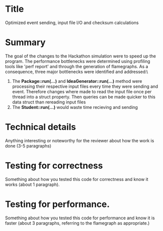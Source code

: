 # Title
Optimized event sending, input file I/O and checksum calculations

# Summary

The goal of the changes to the Hackathon simulation were to speed up the program.
The performance bottlenecks were determined using profiling tools like 'perf report' and
through the generation of flamegraphs. As a consequence, three major bottlenecks were identified and addressed:\

1. The **Package::run(...)** and **IdeaGenerator::run(...)** method were processing their respective input files every time they were sending and event. Therefore changes where made to read the input file once per thread into a struct property. Then queries can be made quicker to this data struct than rereading input files
2. The **Student::run(...)** would waste time recieving and sending 

# Technical details

Anything interesting or noteworthy for the reviewer about how the work is done (3-5 paragraphs)

# Testing for correctness

Something about how you tested this code for correctness and know it works (about 1 paragraph).

# Testing for performance.

Something about how you tested this code for performance and know it is faster (about 3 paragraphs, referring to the flamegraph as appropriate.)
